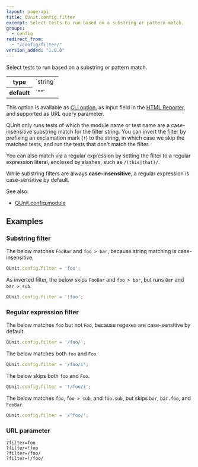 ```yaml
---
layout: page-api
title: QUnit.config.filter
excerpt: Select tests to run based on a substring or pattern match.
groups:
  - config
redirect_from:
  - "/config/filter/"
version_added: "1.0.0"
---
```


Select tests to run based on a substring or pattern match.

<table>
<tr>
  <th>type</th>
  <td markdown="span">`string`</td>
</tr>
<tr>
  <th>default</th>
  <td markdown="span">`""`</td>
</tr>
</table>

<p class="note" markdown="1">

This option is available as [CLI option](../../cli.md), as input field in the [HTML Reporter](../../browser.md), and supported as URL query parameter.

</p>

QUnit only runs tests of which the module name or test name are a case-insensitive substring match for the filter string. You can invert the filter by prefixing an exclamation mark (`!`) to the string, in which case we skip the matched tests, and run the tests that don't match the filter.

You can also match via a regular expression by setting the filter to a regular expression literal, enclosed by slashes, such as `/(this|that)/`.

While substring filters are always **case-insensitive**, a regular expression is case-sensitive by default.

See also:
* [QUnit.config.module](./module.md)

## Examples

### Substring filter

The below matches `FooBar` and `foo > bar`, because string matching is case-insensitive.

```js
QUnit.config.filter = 'foo';
```

As inverted filter, the below skips `FooBar` and `foo > bar`, but runs `Bar` and `bar > sub`.

```js
QUnit.config.filter = '!foo';
```

### Regular expression filter

The below matches `foo` but not `Foo`, because regexes are case-sensitive by default.

```js
QUnit.config.filter = '/foo/';
```

The below matches both `foo` and `Foo`.

```js
QUnit.config.filter = '/foo/i';
```

The below skips both `foo` and `Foo`.

```js
QUnit.config.filter = '!/foo/i';
```

The below matches `foo`, `foo > sub`, and `foo.sub`, but skips `bar`, `bar.foo`, and `FooBar`.

```js
QUnit.config.filter = '/^foo/';
```

### URL parameter

```
?filter=foo
?filter=!foo
?filter=/foo/
?filter=!/foo/
```
